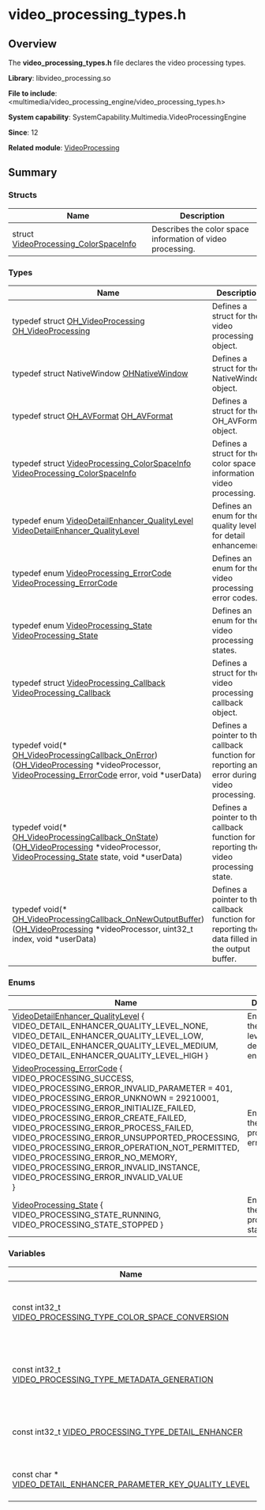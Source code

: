 # video_processing_types.h


## Overview

The **video_processing_types.h** file declares the video processing types.

**Library**: libvideo_processing.so

**File to include**: <multimedia/video_processing_engine/video_processing_types.h>

**System capability**: SystemCapability.Multimedia.VideoProcessingEngine

**Since**: 12

**Related module**: [VideoProcessing](_video_processing.md)


## Summary


### Structs

| Name| Description| 
| -------- | -------- |
| struct  [VideoProcessing_ColorSpaceInfo](_video_processing___color_space_info.md) | Describes the color space information of video processing.| 


### Types

| Name| Description| 
| -------- | -------- |
| typedef struct [OH_VideoProcessing](_video_processing.md#oh_videoprocessing ) [OH_VideoProcessing](_video_processing.md#oh_videoprocessing) | Defines a struct for the video processing object.| 
| typedef struct NativeWindow [OHNativeWindow](_video_processing.md#ohnativewindow) | Defines a struct for the NativeWindow object.| 
| typedef struct [OH_AVFormat](_video_processing.md#oh_avformat-1) [OH_AVFormat](_video_processing.md#oh_avformat) | Defines a struct for the OH_AVFormat object.| 
| typedef struct [VideoProcessing_ColorSpaceInfo](_video_processing___color_space_info.md) [VideoProcessing_ColorSpaceInfo](_video_processing.md#videoprocessing_colorspaceinfo) | Defines a struct for the color space information of video processing.| 
| typedef enum [VideoDetailEnhancer_QualityLevel](_video_processing.md#videodetailenhancer_qualitylevel-1) [VideoDetailEnhancer_QualityLevel](_video_processing.md#videodetailenhancer_qualitylevel) | Defines an enum for the quality levels for detail enhancement.| 
| typedef enum [VideoProcessing_ErrorCode](_video_processing.md#videoprocessing_errorcode-1) [VideoProcessing_ErrorCode](_video_processing.md#videoprocessing_errorcode) | Defines an enum for the video processing error codes.| 
| typedef enum [VideoProcessing_State](_video_processing.md#videoprocessing_state-1) [VideoProcessing_State](_video_processing.md#videoprocessing_state) | Defines an enum for the video processing states.| 
| typedef struct [VideoProcessing_Callback](_video_processing.md#videoprocessing_callback) [VideoProcessing_Callback](_video_processing.md#videoprocessing_callback) | Defines a struct for the video processing callback object.| 
| typedef void(\* [OH_VideoProcessingCallback_OnError](_video_processing.md#oh_videoprocessingcallback_onerror)) ([OH_VideoProcessing](_video_processing.md#oh_videoprocessing) \*videoProcessor, [VideoProcessing_ErrorCode](_video_processing.md#videoprocessing_errorcode) error, void \*userData) | Defines a pointer to the callback function for reporting an error during video processing.| 
| typedef void(\* [OH_VideoProcessingCallback_OnState](_video_processing.md#oh_videoprocessingcallback_onstate)) ([OH_VideoProcessing](_video_processing.md#oh_videoprocessing) \*videoProcessor, [VideoProcessing_State](_video_processing.md#videoprocessing_state) state, void \*userData) | Defines a pointer to the callback function for reporting the video processing state.| 
| typedef void(\* [OH_VideoProcessingCallback_OnNewOutputBuffer](_video_processing.md#oh_videoprocessingcallback_onnewoutputbuffer)) ([OH_VideoProcessing](_video_processing.md#oh_videoprocessing) \*videoProcessor, uint32_t index, void \*userData) | Defines a pointer to the callback function for reporting the data filled in the output buffer.| 


### Enums

| Name| Description| 
| -------- | -------- |
| [VideoDetailEnhancer_QualityLevel](_video_processing.md#videodetailenhancer_qualitylevel-1) {<br>VIDEO_DETAIL_ENHANCER_QUALITY_LEVEL_NONE,<br>VIDEO_DETAIL_ENHANCER_QUALITY_LEVEL_LOW,<br>VIDEO_DETAIL_ENHANCER_QUALITY_LEVEL_MEDIUM,<br>VIDEO_DETAIL_ENHANCER_QUALITY_LEVEL_HIGH } | Enumerates the quality levels for detail enhancement.| 
| [VideoProcessing_ErrorCode](_video_processing.md#videoprocessing_errorcode-1) {<br>VIDEO_PROCESSING_SUCCESS,<br>VIDEO_PROCESSING_ERROR_INVALID_PARAMETER = 401,<br>VIDEO_PROCESSING_ERROR_UNKNOWN = 29210001,<br>VIDEO_PROCESSING_ERROR_INITIALIZE_FAILED,<br>VIDEO_PROCESSING_ERROR_CREATE_FAILED,<br>VIDEO_PROCESSING_ERROR_PROCESS_FAILED,<br>VIDEO_PROCESSING_ERROR_UNSUPPORTED_PROCESSING,<br>VIDEO_PROCESSING_ERROR_OPERATION_NOT_PERMITTED,<br>VIDEO_PROCESSING_ERROR_NO_MEMORY,<br>VIDEO_PROCESSING_ERROR_INVALID_INSTANCE,<br>VIDEO_PROCESSING_ERROR_INVALID_VALUE<br>} | Enumerates the video processing error codes.| 
| [VideoProcessing_State](_video_processing.md#videoprocessing_state-1) {<br>VIDEO_PROCESSING_STATE_RUNNING,<br>VIDEO_PROCESSING_STATE_STOPPED } | Enumerates the video processing states.| 


### Variables

| Name| Description| 
| -------- | -------- |
| const int32_t [VIDEO_PROCESSING_TYPE_COLOR_SPACE_CONVERSION](_video_processing.md#video_processing_type_color_space_conversion) | Instance created for color space conversion during video processing.| 
| const int32_t [VIDEO_PROCESSING_TYPE_METADATA_GENERATION](_video_processing.md#video_processing_type_metadata_generation) | Instance created for metadata generation during video processing.| 
| const int32_t [VIDEO_PROCESSING_TYPE_DETAIL_ENHANCER](_video_processing.md#video_processing_type_detail_enhancer) | Instance for detail enhancement during video processing.| 
| const char \* [VIDEO_DETAIL_ENHANCER_PARAMETER_KEY_QUALITY_LEVEL](_video_processing.md#video_detail_enhancer_parameter_key_quality_level) | Pointer to the quality level of video detail enhancement.| 
